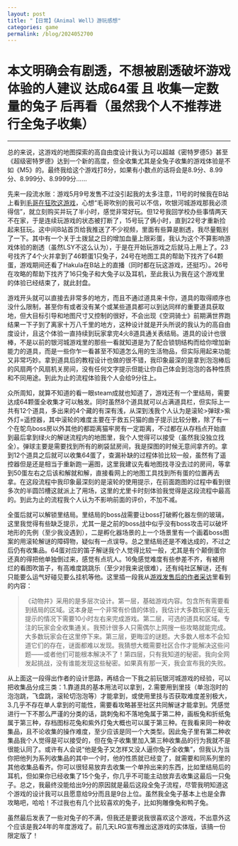 ```yaml
---
layout: post
title: "【日常】《Animal Well》游玩感想"
categories: game
permalink: /blog/2024052700
---
```


# 本文明确会有剧透，不想被剧透破坏游戏体验的人建议 达成64蛋 且 收集一定数量的兔子 后再看（虽然我个人不推荐进行全兔子收集）

---

总的来说，这游戏的地图探索的高自由度设计我认为可以超越《密特罗德5》甚至《超级密特罗德》达到一个新的高度，但全收集尤其是全兔子收集的游戏体验是不如《M5》的。最终我给这个游戏打8分，如果有小数点的话将会是8.9分、8.99分、8.999分、8.9999分……

先来一段流水账：游戏5月9号发售不过没引起我的太多注意，11号的时候我在B站上看到[毛哥在狂吹这游戏](https://www.bilibili.com/opus/929954298986496082)，心想“毛哥吹别的我可以不信，吹银河城游戏那我必须得信”，就立刻购买并玩了半小时，感觉非常好玩。但12号我回学校办些事情两天不在家，于是连续玩游戏的状态被打断了，15号玩了俩小时，直到22号才重新捡起来狂玩。这中间B站首页给我推送了不少视频，里面有些算是剧透，我尽量甄别了一下。其中有一个关于土拨鼠之日的增加血量上限彩蛋，我认为这个不算影响游戏体验的剧透（虽然LSY不这么认为），于是在开始玩游戏之后就马上用上了。23号找齐了4个火并拿到了46颗蛋1只兔子，24号在地图工具的帮助下找齐了64颗蛋，游戏期间还看了Hakula在B站上的直播（同时都在玩这游戏，还挺巧）。26号在攻略的帮助下找齐了16只兔子和大兔子以及耳机，至此我认为我在这个游戏里的体验已经结束了，就此封盘。

游戏开头就可以直接去非常多的地方，而且不通过道具来卡你，道具的取得顺序也没什么限制，甚至你有或者没有某个或某些道具都可以到达同样的重要道具获取地，但大目标引导和地图尺寸又控制的很好，不会出现《空洞骑士》前期满世界跑结果一下子到了离家十万八千里的地方，这种设计就是开头所说的我认为的高自由度设计，且这个体验一直持续到玩家拿完4火8道具通关表结局。道具的设计也很棒，不是以前的银河城游戏里的那些一看就知道是为了配合锁钥结构而给你增加新能力的道具，而是一些你乍一看甚至不知道怎么用的生活物品，但实际用起来功能又非常巧妙。拿到道具后的教程设计也做的很不错，我印象最深的是拿到泡泡棒后的风扇两个风扇机关房间，没有任何文字提示但能让你自己体会到泡泡的各种性质和不同用途。到此为止的流程体验我个人会给9分往上。

众所周知，就算不知道的看一眼steam成就也知道了，游戏还有一个里结局，需要达成64颗蛋全收集才可以触发。同时虽然8个道具就可以占满道具栏，但实际上一共有12个道具，多出来的4个藏的有深有浅，从深到浅我个人认为是滚轮>弹球>紫外灯=遥控器，其中滚轮的难度主要在于救五只猫的曲子提示比较分散，除了有一个在鸵鸟boss房以外其他的都距离猫牢房有一定距离，不过都在从存档点开始直到最后拿到绿火的解谜流程内的地图里，我个人觉得可以接受（虽然我没独立找全）。弹球主要是需要找到所有的刷袋鼠房间，我是探图的时候无意间拿齐的。拿到12个道具之后就可以收集64蛋了，查漏补缺的过程体验比较一般，虽然有了遥控器但是还是相当于重新跑一遍图，这里我建议先看地图找寻没去过的房间，等拿到50蛋左右之后该和解就和解，直接看网上的地图工具找到所有蛋的位置再去拿。在这段流程中我印象最深刻的是滚轮的使用提示，在前面跑图的过程中看到很多次的半圆凹槽这就派上了用场，这里的尤里卡时刻体验我觉得是这段流程中最高的。到此为止的流程我个人认为不影响前面的评价，不加不减。

全蛋后就可以解锁里结局。里结局的boss战需要让boss打破孵化器左侧的玻璃，这里我觉得有些缺乏提示，尤其一是之前的boss战中似乎没有boss攻击可以破坏地形的先例（至少我没遇到），二是孵化器场景的上一个场景里有一个画着boss图案的用滚轮解谜的障碍物，疑似有一点误导。总之里结局还是不难达成的，不过之后仍有收集品。64蛋对应的笛子解谜我个人觉得比较一般，尤其是有个颠倒蛋你还真的得把他单独倒过来，感觉有点坑人。16兔感觉难度有些参差不齐，有被用烂的看图吹笛子，有高难度跳跳乐（至少对我来说很难），还有纯社区解谜，还有只能要么运气好碰见要么挂机等他。这里插一段我从[游戏发售后的作者采访](https://weibo.com/ttarticle/x/m/show/id/2309405035048444493989)里看到的内容：

> 《动物井》采用的是多层次设计。第一层，基础游戏内容。包含所有需要看到结局的区域。这本身是一个非常有价值的体验，我估计大多数玩家在毫无提示的情况下需要10小时左右来完成游戏。第二层，可选的道具和区域。专注的玩家会全收集通关。我预计很多人只需偶尔上网搜一些攻略就能完成。大多数玩家会在这里停下来。第三层，更晦涩的谜题。大多数人根本不会知道它们的存在，谜面都难以发现。我猜想大概需要社区合作才能解决这些问题——或者他们可能根本解决不了！第四层，只有我知道的秘密。我向全网发起挑战，没有谁能发现这些秘密。如果真有那一天，我会宣布我的失败。

从上面这一段得出作者的设计思路，再结合一下我之前玩银河城游戏的经验，可以把收集品分成三类：1.靠道具的基本用法可以拿到，2.需要用到里技（单泡泡时的泡泡跳，飞盘跳，滚轮切泡泡等）才能拿到，或使用里技与否获取难度差别极大，3.几乎不存在单人拿到的可能性，需要看攻略甚至社区共同解谜才能拿到。凭感觉进行一下不那么严谨的分类的话，跳刺兔和不落地兔属于第二种，画板兔和折纸兔属于第三种，存档图标花兔和紫外灯兔大概也可以属于第三种。在我看来同一种收集品，且不论收集的操作难度，至少应该是同一个大类型。因此兔子里有第二种收集品我个人觉得是可以接受的，但在兔子收集里加入第三种收集品的行为我就不是很能认同了。或许有人会说“他是兔子又怎样又没人逼你兔子全收集”，但我认为当你把他列为系列收集品的其中一个时，他的性质就已经变了，就需要和同系列里的其他收集品看齐。你可以很轻易放弃去收集一个单拎出来的东西，比如里结局后的耳机，但如果你已经收集了15个兔子，你几乎不可能主动放弃去收集这最后一只兔子。总之，我最终没能给出9分的原因就是最后这段全兔子流程，尽管我明知道这个游戏的设计我可以且愿意给9分而且是9台上位。虽然我全兔子基本上也是全靠攻略吧，哈哈！不过我也有几个比较喜欢的兔子，比如狗雕像兔和鸭子兔。

虽然最后发表了一些对兔子的不满，但我还是要说我很喜欢这个游戏，不出意外这个应该是我24年的年度游戏了。前几天LRG宣布推出这游戏的实体版，该搞一份限定版了！
